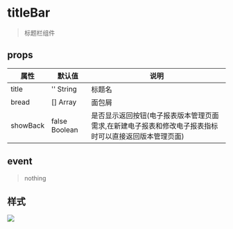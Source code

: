 # titleBar

> 标题栏组件


## props

属性 | 默认值 | 说明
--- | --- | ---
title | '' String | 标题名
bread | [] Array | 面包屑
showBack | false Boolean | 是否显示返回按钮(电子报表版本管理页面需求,在新建电子报表和修改电子报表指标时可以直接返回版本管理页面)

## event

> nothing


## 样式

![](https://images-cdn.shimo.im/V3xVgCw9P2kULiQB/C37EA67C-996B-4008-B929-4DA4A8616E1B.png!thumbnail)